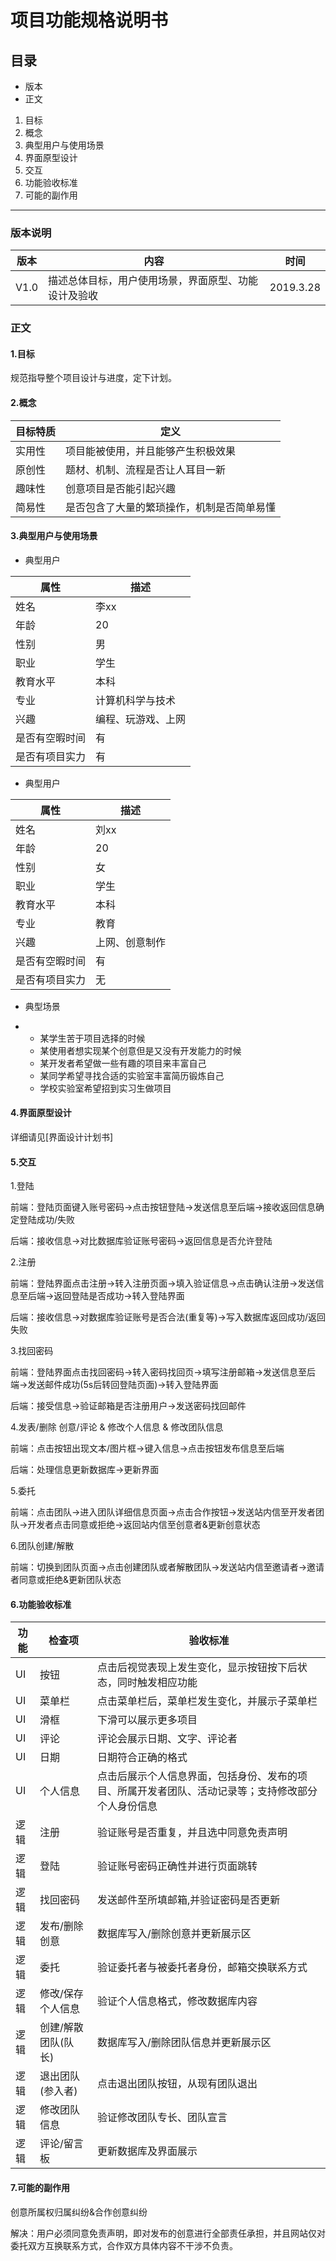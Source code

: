 # 项目功能规格说明书		 

## 目录

- 版本
- 正文

1. 目标
2. 概念
3. 典型用户与使用场景
4. 界面原型设计
5. 交互
6. 功能验收标准
7. 可能的副作用

------

### 版本说明

| 版本 | 内容                                                 | 时间      |
| ---- | ---------------------------------------------------- | --------- |
| V1.0 | 描述总体目标，用户使用场景，界面原型、功能设计及验收 | 2019.3.28 |

### 正文

#### 1.目标

规范指导整个项目设计与进度，定下计划。

#### 2.概念

| 目标特质 | 定义                                       |
| -------- | ------------------------------------------ |
| 实用性   | 项目能被使用，并且能够产生积极效果         |
| 原创性   | 题材、机制、流程是否让人耳目一新           |
| 趣味性   | 创意项目是否能引起兴趣                     |
| 简易性   | 是否包含了大量的繁琐操作，机制是否简单易懂 |

#### 3.典型用户与使用场景

- 典型用户

| 属性           | 描述               |
| -------------- | ------------------ |
| 姓名           | 李xx               |
| 年龄           | 20                 |
| 性别           | 男                 |
| 职业           | 学生               |
| 教育水平       | 本科               |
| 专业           | 计算机科学与技术   |
| 兴趣           | 编程、玩游戏、上网 |
| 是否有空暇时间 | 有                 |
| 是否有项目实力 | 有                 |

- 典型用户

| 属性           | 描述           |
| -------------- | -------------- |
| 姓名           | 刘xx           |
| 年龄           | 20             |
| 性别           | 女             |
| 职业           | 学生           |
| 教育水平       | 本科           |
| 专业           | 教育           |
| 兴趣           | 上网、创意制作 |
| 是否有空暇时间 | 有             |
| 是否有项目实力 | 无             |

- 典型场景 

- - 某学生苦于项目选择的时候
  - 某使用者想实现某个创意但是又没有开发能力的时候
  - 某开发者希望做一些有趣的项目来丰富自己
  - 某同学希望寻找合适的实验室丰富简历锻炼自己
  - 学校实验室希望招到实习生做项目

#### 4.界面原型设计

详细请见[界面设计计划书]

#### 5.交互

1.登陆

前端：登陆页面键入账号密码->点击按钮登陆->发送信息至后端->接收返回信息确定登陆成功/失败

后端：接收信息->对比数据库验证账号密码->返回信息是否允许登陆

2.注册

前端：登陆界面点击注册->转入注册页面->填入验证信息->点击确认注册->发送信息至后端->返回登陆是否成功->转入登陆界面

后端：接收信息->对数据库验证账号是否合法(重复等)->写入数据库返回成功/返回失败

3.找回密码

前端：登陆界面点击找回密码->转入密码找回页->填写注册邮箱->发送信息至后端->发送邮件成功(5s后转回登陆页面)->转入登陆界面

后端：接受信息->验证邮箱是否注册用户->发送密码找回邮件

4.发表/删除 创意/评论  & 修改个人信息 & 修改团队信息

前端：点击按钮出现文本/图片框->键入信息->点击按钮发布信息至后端

后端：处理信息更新数据库->更新界面

5.委托

前端：点击团队->进入团队详细信息页面->点击合作按钮->发送站内信至开发者团队->开发者点击同意或拒绝->返回站内信至创意者&更新创意状态

6.团队创建/解散

前端：切换到团队页面->点击创建团队或者解散团队->发送站内信至邀请者->邀请者同意或拒绝&更新团队状态

#### 6.功能验收标准

| 功能 | 检查项              | 验收标准                                                     |
| ---- | ------------------- | ------------------------------------------------------------ |
| UI   | 按钮                | 点击后视觉表现上发生变化，显示按钮按下后状态，同时触发相应功能 |
| UI   | 菜单栏              | 点击菜单栏后，菜单栏发生变化，并展示子菜单栏                 |
| UI   | 滑框                | 下滑可以展示更多项目                                         |
| UI   | 评论                | 评论会展示日期、文字、评论者                                 |
| UI   | 日期                | 日期符合正确的格式                                           |
| UI   | 个人信息            | 点击后展示个人信息界面，包括身份、发布的项目、所属开发者团队、活动记录等；支持修改部分个人身份信息 |
| 逻辑 | 注册                | 验证账号是否重复，并且选中同意免责声明                       |
| 逻辑 | 登陆                | 验证账号密码正确性并进行页面跳转                             |
| 逻辑 | 找回密码            | 发送邮件至所填邮箱,并验证密码是否更新                        |
| 逻辑 | 发布/删除创意       | 数据库写入/删除创意并更新展示区                              |
| 逻辑 | 委托                | 验证委托者与被委托者身份，邮箱交换联系方式                   |
| 逻辑 | 修改/保存个人信息   | 验证个人信息格式，修改数据库内容                             |
| 逻辑 | 创建/解散团队(队长) | 数据库写入/删除团队信息并更新展示区                          |
| 逻辑 | 退出团队(参入者)    | 点击退出团队按钮，从现有团队退出                             |
| 逻辑 | 修改团队信息        | 验证修改团队专长、团队宣言                                   |
| 逻辑 | 评论/留言板         | 更新数据库及界面展示                                         |

#### 7.可能的副作用

创意所属权归属纠纷&合作创意纠纷

解决：用户必须同意免责声明，即对发布的创意进行全部责任承担，并且网站仅对委托双方互换联系方式，合作双方具体内容不干涉不负责。
